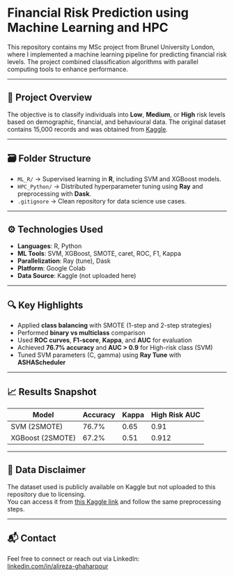 # Financial Risk Prediction using Machine Learning and HPC

This repository contains my MSc project from Brunel University London, where I implemented a machine learning pipeline for predicting financial risk levels. The project combined classification algorithms with parallel computing tools to enhance performance.

---

## 🧠 Project Overview

The objective is to classify individuals into **Low**, **Medium**, or **High** risk levels based on demographic, financial, and behavioural data. The original dataset contains 15,000 records and was obtained from [Kaggle](https://www.kaggle.com/datasets/preethamgouda/financial-risk).

---

## 🗃️ Folder Structure

- `ML_R/` → Supervised learning in **R**, including SVM and XGBoost models.
- `HPC_Python/` → Distributed hyperparameter tuning using **Ray** and preprocessing with **Dask**.
- `.gitignore` → Clean repository for data science use cases.

---

## ⚙️ Technologies Used

- **Languages**: R, Python
- **ML Tools**: SVM, XGBoost, SMOTE, caret, ROC, F1, Kappa
- **Parallelization**: Ray (tune), Dask
- **Platform**: Google Colab
- **Data Source**: Kaggle (not uploaded here)

---

## 🔍 Key Highlights

- Applied **class balancing** with SMOTE (1-step and 2-step strategies)
- Performed **binary vs multiclass** comparison
- Used **ROC curves**, **F1-score**, **Kappa**, and **AUC** for evaluation
- Achieved **76.7% accuracy** and **AUC > 0.9** for High-risk class (SVM)
- Tuned SVM parameters (C, gamma) using **Ray Tune** with **ASHAScheduler**

---

## 📈 Results Snapshot

| Model | Accuracy | Kappa | High Risk AUC |
|-------|----------|--------|----------------|
| SVM (2SMOTE) | 76.7% | 0.65 | 0.91 |
| XGBoost (2SMOTE) | 67.2% | 0.51 | 0.912 |

---

## 🚫 Data Disclaimer

The dataset used is publicly available on Kaggle but not uploaded to this repository due to licensing.  
You can access it from [this Kaggle link](https://www.kaggle.com/datasets) and follow the same preprocessing steps.

---

## 📬 Contact

Feel free to connect or reach out via LinkedIn:  
[linkedin.com/in/alireza-ghaharpour](https://www.linkedin.com/in/alireza-ghaharpour)
